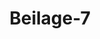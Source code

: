 ---  
schema: default  
title: Beilage-7  
organization: Team Charlie  
notes: "<p>§.1</p><p>Note

de Son Exc. Mr. le Ministre plénipotentiaire de Sa Majesté Britannique, Frédéric

CATHCART, à Son Exc. Mr. de NAGLER, Ministre de Sa Majesté le Roi de

Prusse, Présidant par substitution la haute Diète.

Le soussigné Ministre plénipotentiaire de Sa Majesté Britannique vient de re

cevoir l'ordre d’annoncer à la Sérénissime Confédération Germanique, à l’occasion

de la publication prématurée d’un traité de commerce, et d’un traité ayant pour

objet l’abolition finale et le règlement immédiat de la traité des Nègres, récem-

ment conclus et signés à Rio Janeiro par le Plénipotentiaire de la Grande-Bretagne

avec le Gouvernement du Brésil, que les dits traités n'ont point encore été ratifiés

par le Roi son Auguste Maître; et, que ces traités ne seroient pas ratifiés par Sa

Majesté dans leur forme actuelle, ou sans des modifications importantes.

Pour s'acquitter de cet ordre de sa Cour, le Soussigné a l'honneur d’adresser

la présente communication à Son Excellence Monsieur le Baron de Nagler, Envoyé

extraordinaire et Ministre plénipotentiaire de Sa Majesté le Roi de Prusse, et de

le prier de vouloir, en sa qualité de Président substitué, la porter à la connais

sance de la haute Diète Germanique.

Il profite de cette occasion pour offrir à Son Excellence l'assurance de sa con

sidération la plus distinguée.

Francfort le 5 Février 1826.

Frédéric Cathcart.</p>"  
resources:  
- format: png  
  name: Page58[1].png  
  url: ../../Protokolle_BV_18_1826/Beilage-7/Page58[1].png  
category:   
  - Protokolle_BV_18_1826  
maintainer: Tao Luo  
maintainer_email: t.luo.21@abdn.ac.uk  
---